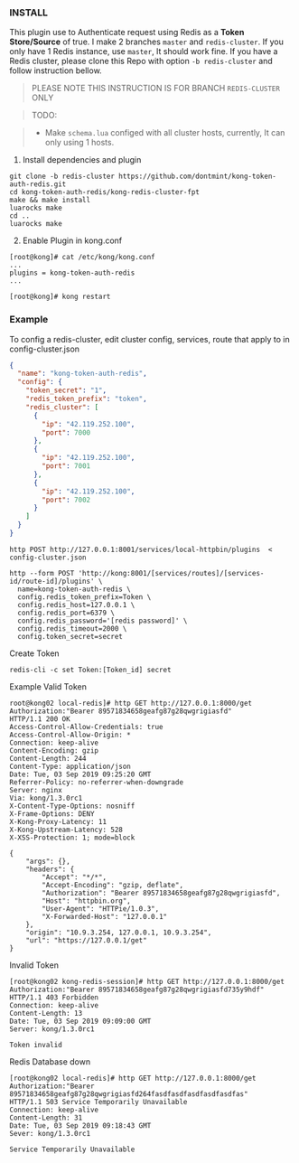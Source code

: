### INSTALL 

This plugin use to Authenticate request using Redis as a **Token Store/Source** of true.
I make 2 branches `master` and `redis-cluster`. If you only have 1 Redis instance, use `master`, It should work fine.
If you have a Redis cluster, please clone this Repo with option `-b redis-cluster` and follow instruction bellow.

> PLEASE NOTE THIS INSTRUCTION IS FOR BRANCH `REDIS-CLUSTER` ONLY

> TODO: 

> - Make `schema.lua` configed with all cluster hosts, currently, It can only using 1 hosts.

1. Install dependencies and plugin
```
git clone -b redis-cluster https://github.com/dontmint/kong-token-auth-redis.git 
cd kong-token-auth-redis/kong-redis-cluster-fpt
make && make install
luarocks make 
cd ..
luarocks make
```
2. Enable Plugin in kong.conf

```
[root@kong]# cat /etc/kong/kong.conf
...
plugins = kong-token-auth-redis
...

[root@kong]# kong restart
```


### Example

To config a redis-cluster, edit cluster config, services, route that apply to in config-cluster.json 

```json
{
  "name": "kong-token-auth-redis",
  "config": {
    "token_secret": "1",
    "redis_token_prefix": "token",
    "redis_cluster": [
      {
        "ip": "42.119.252.100",
        "port": 7000
      },
      {
        "ip": "42.119.252.100",
        "port": 7001
      },
      {
        "ip": "42.119.252.100",
        "port": 7002
      }
    ]
  }
}

```

```
http POST http://127.0.0.1:8001/services/local-httpbin/plugins  < config-cluster.json

http --form POST 'http://kong:8001/[services/routes]/[services-id/route-id]/plugins' \
  name=kong-token-auth-redis \
  config.redis_token_prefix=Token \
  config.redis_host=127.0.0.1 \
  config.redis_port=6379 \
  config.redis_password='[redis password]' \
  config.redis_timeout=2000 \
  config.token_secret=secret
```

Create Token 

```
redis-cli -c set Token:[Token_id] secret
```

Example Valid Token

```
root@kong02 local-redis]# http GET http://127.0.0.1:8000/get Authorization:"Bearer 89571834658geafg87g28qwgrigiasfd"
HTTP/1.1 200 OK
Access-Control-Allow-Credentials: true
Access-Control-Allow-Origin: *
Connection: keep-alive
Content-Encoding: gzip
Content-Length: 244
Content-Type: application/json
Date: Tue, 03 Sep 2019 09:25:20 GMT
Referrer-Policy: no-referrer-when-downgrade
Server: nginx
Via: kong/1.3.0rc1
X-Content-Type-Options: nosniff
X-Frame-Options: DENY
X-Kong-Proxy-Latency: 11
X-Kong-Upstream-Latency: 528
X-XSS-Protection: 1; mode=block

{
    "args": {},
    "headers": {
        "Accept": "*/*",
        "Accept-Encoding": "gzip, deflate",
        "Authorization": "Bearer 89571834658geafg87g28qwgrigiasfd",
        "Host": "httpbin.org",
        "User-Agent": "HTTPie/1.0.3",
        "X-Forwarded-Host": "127.0.0.1"
    },
    "origin": "10.9.3.254, 127.0.0.1, 10.9.3.254",
    "url": "https://127.0.0.1/get"
}

```

Invalid Token 

```
[root@kong02 kong-redis-session]# http GET http://127.0.0.1:8000/get Authorization:"Bearer 89571834658geafg87g28qwgrigiasfd735y9hdf"
HTTP/1.1 403 Forbidden
Connection: keep-alive
Content-Length: 13
Date: Tue, 03 Sep 2019 09:09:00 GMT
Server: kong/1.3.0rc1

Token invalid
```

Redis Database down 

```
[root@kong02 local-redis]# http GET http://127.0.0.1:8000/get Authorization:"Bearer 89571834658geafg87g28qwgrigiasfd264fasdfasdfasdfasdfasdfas"
HTTP/1.1 503 Service Temporarily Unavailable
Connection: keep-alive
Content-Length: 31
Date: Tue, 03 Sep 2019 09:18:43 GMT
Sever: kong/1.3.0rc1

Service Temporarily Unavailable
```

